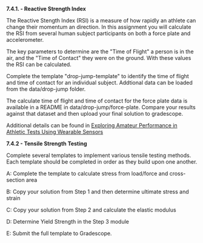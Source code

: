 **7.4.1. - Reactive Strength Index**

The Reactive Stength Index (RSI) is a measure of how rapidly an athlete can change their momentum an direction.
In this assignment you will calculate the RSI from several human subject participants on both a force plate and accelerometer.

The key parameters to determine are the "Time of Flight" a person is in the air, and the "Time of Contact" they were on the ground.
With these values the RSI can be calculated.

Complete the template "drop-jump-template" to identify the time of flight and time of contact for an individual subject. 
Addtional data can be loaded from the data/drop-jump folder.

The calculate time of flight and time of contact for the force plate data is available in a README in data/drop-jump/force-plate.
Compare your results against that dataset and then upload your final solution to gradescope.

Additional details can be found in [Exploring Amateur Performance in Athletic Tests
Using Wearable Sensors](https://www.jasonforsyth.net/pdf/mitchell-sieds-camera-ready.pdf)

**7.4.2 - Tensile Strength Testing**


Complete several templates to implement various tensile testing methods. Each template should be completed in order as they build upon one another.

A: Complete the template to calculate stress from load/force and cross-section area

B: Copy your solution from Step 1 and then determine ultimate stress and strain

C: Copy your solution from Step 2 and calculate the elastic modulus

D: Determine Yield Strength in the Step 3 module

E: Submit the full template to Gradescope.